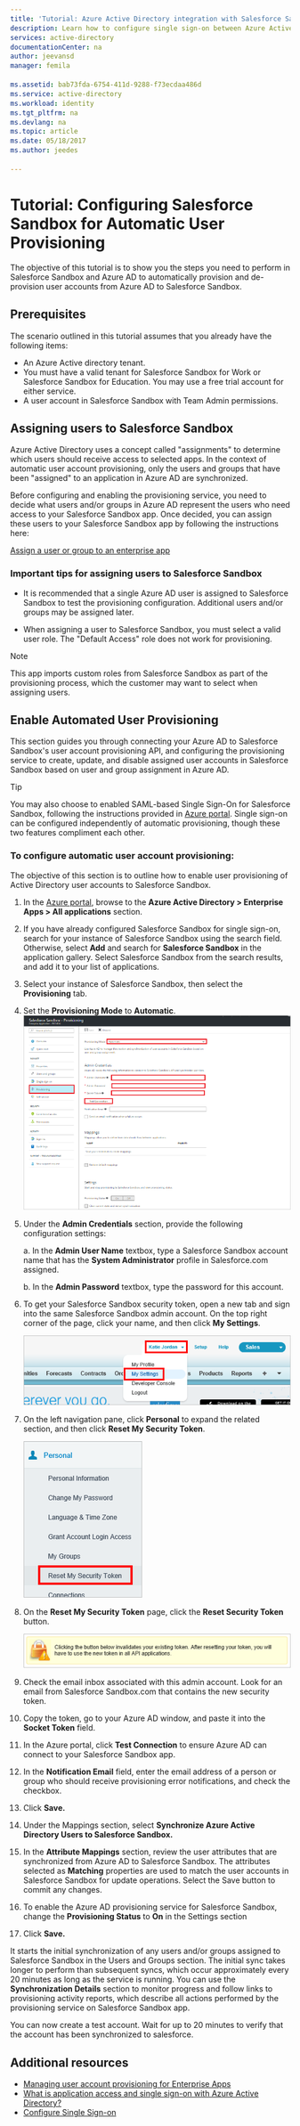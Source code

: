 ```yaml
---
title: 'Tutorial: Azure Active Directory integration with Salesforce Sandbox | Microsoft Docs'
description: Learn how to configure single sign-on between Azure Active Directory and Salesforce Sandbox.
services: active-directory
documentationCenter: na
author: jeevansd
manager: femila

ms.assetid: bab73fda-6754-411d-9288-f73ecdaa486d
ms.service: active-directory
ms.workload: identity
ms.tgt_pltfrm: na
ms.devlang: na
ms.topic: article
ms.date: 05/18/2017
ms.author: jeedes

---
```

# Tutorial: Configuring Salesforce Sandbox for Automatic User Provisioning

The objective of this tutorial is to show you the steps you need to perform in Salesforce Sandbox and Azure AD to automatically provision and de-provision user accounts from Azure AD to Salesforce Sandbox.

## Prerequisites

The scenario outlined in this tutorial assumes that you already have the following items:

*   An Azure Active directory tenant.
*   You must have a valid tenant for Salesforce Sandbox for Work or Salesforce Sandbox for Education. You may use a free trial     account for either service.
*   A user account in Salesforce Sandbox with Team Admin permissions.

## Assigning users to Salesforce Sandbox

Azure Active Directory uses a concept called "assignments" to determine which users should receive access to selected apps. In the context of automatic user account provisioning, only the users and groups that have been "assigned" to an application in Azure AD are synchronized.

Before configuring and enabling the provisioning service, you need to decide what users and/or groups in Azure AD represent the users who need access to your Salesforce Sandbox app. Once decided, you can assign these users to your Salesforce Sandbox app by following the instructions here:

[Assign a user or group to an enterprise app](https://docs.microsoft.com/azure/active-directory/active-directory-coreapps-assign-user-azure-portal)

### Important tips for assigning users to Salesforce Sandbox

* It is recommended that a single Azure AD user is assigned to Salesforce Sandbox to test the provisioning configuration. Additional users and/or groups may be assigned later.

* When assigning a user to Salesforce Sandbox, you must select a valid user role. The "Default Access" role does not work for provisioning.

> [!NOTE]
> This app imports custom roles from Salesforce Sandbox as part of the provisioning process, which the customer may want to select when assigning users.

## Enable Automated User Provisioning

This section guides you through connecting your Azure AD to Salesforce Sandbox's user account provisioning API, and configuring the provisioning service to create, update, and disable assigned user accounts in Salesforce Sandbox based on user and group assignment in Azure AD.

>[!Tip]
>You may also choose to enabled SAML-based Single Sign-On for Salesforce Sandbox, following the instructions provided in [Azure portal](https://portal.azure.com). Single sign-on can be configured independently of automatic provisioning, though these two features compliment each other.

### To configure automatic user account provisioning:

The objective of this section is to outline how to enable user provisioning of Active Directory user accounts to Salesforce Sandbox.

1. In the [Azure portal](https://portal.azure.com), browse to the **Azure Active Directory > Enterprise Apps > All applications** section.

2. If you have already configured Salesforce Sandbox for single sign-on, search for your instance of Salesforce Sandbox using the search field. Otherwise, select **Add** and search for **Salesforce Sandbox** in the application gallery. Select Salesforce Sandbox from the search results, and add it to your list of applications.

3. Select your instance of Salesforce Sandbox, then select the **Provisioning** tab.

4. Set the **Provisioning Mode** to **Automatic**. 
    ![provisioning](./media/active-directory-saas-salesforce-sandbox-provisioning-tutorial/provisioning.png)

5. Under the **Admin Credentials** section, provide the following configuration settings:
   
    a. In the **Admin User Name** textbox, type a Salesforce Sandbox account name that has the **System Administrator** profile in Salesforce.com assigned.
   
    b. In the **Admin Password** textbox, type the password for this account.

6. To get your Salesforce Sandbox security token, open a new tab and sign into the same Salesforce Sandbox admin account. On the top right corner of the page, click your name, and then click **My Settings**.

     ![Enable automatic user provisioning](./media/active-directory-saas-salesforce-sandbox-provisioning-tutorial/sf-my-settings.png "Enable automatic user provisioning")
7. On the left navigation pane, click **Personal** to expand the related section, and then click **Reset My Security Token**.
  
    ![Enable automatic user provisioning](./media/active-directory-saas-salesforce-sandbox-provisioning-tutorial/sf-personal-reset.png "Enable automatic user provisioning")
8. On the **Reset My Security Token** page, click the **Reset Security Token** button.

    ![Enable automatic user provisioning](./media/active-directory-saas-salesforce-sandbox-provisioning-tutorial/sf-reset-token.png "Enable automatic user provisioning")
9. Check the email inbox associated with this admin account. Look for an email from Salesforce Sandbox.com that contains the new security token.
10. Copy the token, go to your Azure AD window, and paste it into the **Socket Token** field.

11. In the Azure portal, click **Test Connection** to ensure Azure AD can connect to your Salesforce Sandbox app.

12. In the **Notification Email** field, enter the email address of a person or group who should receive provisioning error notifications, and check the checkbox.

13. Click **Save.**  
    
14.  Under the Mappings section, select **Synchronize Azure Active Directory Users to Salesforce Sandbox.**

15. In the **Attribute Mappings** section, review the user attributes that are synchronized from Azure AD to Salesforce Sandbox. The attributes selected as **Matching** properties are used to match the user accounts in Salesforce Sandbox for update operations. Select the Save button to commit any changes.

16. To enable the Azure AD provisioning service for Salesforce Sandbox, change the **Provisioning Status** to **On** in the Settings section

17. Click **Save.**


It starts the initial synchronization of any users and/or groups assigned to Salesforce Sandbox in the Users and Groups section. The initial sync takes longer to perform than subsequent syncs, which occur approximately every 20 minutes as long as the service is running. You can use the **Synchronization Details** section to monitor progress and follow links to provisioning activity reports, which describe all actions performed by the provisioning service on Salesforce Sandbox app.

You can now create a test account. Wait for up to 20 minutes to verify that the account has been synchronized to salesforce.

## Additional resources

* [Managing user account provisioning for Enterprise Apps](active-directory-saas-tutorial-list.md)
* [What is application access and single sign-on with Azure Active Directory?](active-directory-appssoaccess-whatis.md)
* [Configure Single Sign-on](active-directory-saas-salesforcesandbox-tutorial.md)